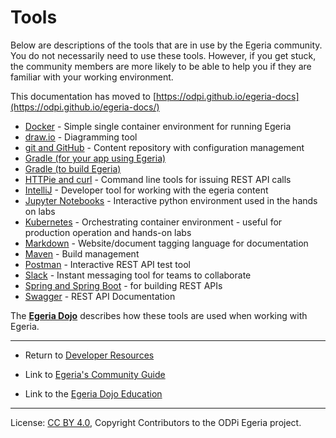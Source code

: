 <!-- SPDX-License-Identifier: CC-BY-4.0 -->
<!-- Copyright Contributors to the ODPi Egeria project 2020. -->

# Tools

Below are descriptions of the tools that are in use by the Egeria community.
You do not necessarily need to use these tools.
However, if you get stuck, the community members are more likely to be able to help you if they
are familiar with your working environment.

This documentation has moved to [https://odpi.github.io/egeria-docs](https://odpi.github.io/egeria-docs/)

* [Docker](Docker.md) - Simple single container environment for running Egeria
* [draw.io](draw.io.md) - Diagramming tool
* [git and GitHub](Git-GitHub.md) - Content repository with configuration management
* [Gradle (for your app using Egeria)](../Consuming-Egeria-Using_Gradle.md)
* [Gradle (to build Egeria)](Gradle.md)
* [HTTPie and curl](HTTPie-Curl.md) - Command line tools for issuing REST API calls
* [IntelliJ](IntelliJ.md) - Developer tool for working with the egeria content
* [Jupyter Notebooks](https://egeria-project.org/education/open-metadata-labs/overview/) - Interactive python environment used in the hands on labs
* [Kubernetes](Kubernetes.md) - Orchestrating container environment - useful for production operation and hands-on labs
* [Markdown](Markdown.md) - Website/document tagging language for documentation 
* [Maven](Maven.md) - Build management
* [Postman](Postman.md) - Interactive REST API test tool
* [Slack](Slack.md) - Instant messaging tool for teams to collaborate
* [Spring and Spring Boot](../Spring.md) - for building REST APIs
* [Swagger](Swagger.md) - REST API Documentation

The **[Egeria Dojo](https://egeria-project.org/education/egeria-dojo/)** describes how these tools are used when working with Egeria.

----
* Return to [Developer Resources](..)


* Link to [Egeria's Community Guide](https://egeria-project.org/guides/community/)
* Link to the [Egeria Dojo Education](https://egeria-project.org/education/egeria-dojo/)


----
License: [CC BY 4.0](https://creativecommons.org/licenses/by/4.0/),
Copyright Contributors to the ODPi Egeria project.
